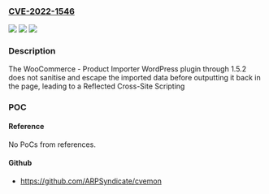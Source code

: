 ### [CVE-2022-1546](https://cve.mitre.org/cgi-bin/cvename.cgi?name=CVE-2022-1546)
![](https://img.shields.io/static/v1?label=Product&message=WooCommerce%20%E2%80%93%20Product%20Importer&color=blue)
![](https://img.shields.io/static/v1?label=Version&message=1.5.2%3C%3D%201.5.2%20&color=brighgreen)
![](https://img.shields.io/static/v1?label=Vulnerability&message=CWE-79%20Cross-site%20Scripting%20(XSS)&color=brighgreen)

### Description

The WooCommerce - Product Importer WordPress plugin through 1.5.2 does not sanitise and escape the imported data before outputting it back in the page, leading to a Reflected Cross-Site Scripting

### POC

#### Reference
No PoCs from references.

#### Github
- https://github.com/ARPSyndicate/cvemon

